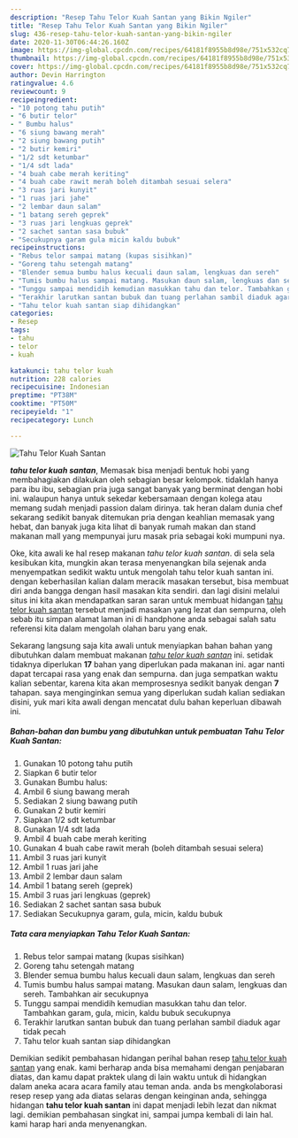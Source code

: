 ```yaml
---
description: "Resep Tahu Telor Kuah Santan yang Bikin Ngiler"
title: "Resep Tahu Telor Kuah Santan yang Bikin Ngiler"
slug: 436-resep-tahu-telor-kuah-santan-yang-bikin-ngiler
date: 2020-11-30T06:44:26.160Z
image: https://img-global.cpcdn.com/recipes/64181f8955b8d98e/751x532cq70/tahu-telor-kuah-santan-foto-resep-utama.jpg
thumbnail: https://img-global.cpcdn.com/recipes/64181f8955b8d98e/751x532cq70/tahu-telor-kuah-santan-foto-resep-utama.jpg
cover: https://img-global.cpcdn.com/recipes/64181f8955b8d98e/751x532cq70/tahu-telor-kuah-santan-foto-resep-utama.jpg
author: Devin Harrington
ratingvalue: 4.6
reviewcount: 9
recipeingredient:
- "10 potong tahu putih"
- "6 butir telor"
- " Bumbu halus"
- "6 siung bawang merah"
- "2 siung bawang putih"
- "2 butir kemiri"
- "1/2 sdt ketumbar"
- "1/4 sdt lada"
- "4 buah cabe merah keriting"
- "4 buah cabe rawit merah boleh ditambah sesuai selera"
- "3 ruas jari kunyit"
- "1 ruas jari jahe"
- "2 lembar daun salam"
- "1 batang sereh geprek"
- "3 ruas jari lengkuas geprek"
- "2 sachet santan sasa bubuk"
- "Secukupnya garam gula micin kaldu bubuk"
recipeinstructions:
- "Rebus telor sampai matang (kupas sisihkan)"
- "Goreng tahu setengah matang"
- "Blender semua bumbu halus kecuali daun salam, lengkuas dan sereh"
- "Tumis bumbu halus sampai matang. Masukan daun salam, lengkuas dan sereh. Tambahkan air secukupnya"
- "Tunggu sampai mendidih kemudian masukkan tahu dan telor. Tambahkan garam, gula, micin, kaldu bubuk secukupnya"
- "Terakhir larutkan santan bubuk dan tuang perlahan sambil diaduk agar tidak pecah"
- "Tahu telor kuah santan siap dihidangkan"
categories:
- Resep
tags:
- tahu
- telor
- kuah

katakunci: tahu telor kuah 
nutrition: 228 calories
recipecuisine: Indonesian
preptime: "PT38M"
cooktime: "PT50M"
recipeyield: "1"
recipecategory: Lunch

---
```



![Tahu Telor Kuah Santan](https://img-global.cpcdn.com/recipes/64181f8955b8d98e/751x532cq70/tahu-telor-kuah-santan-foto-resep-utama.jpg)

<b><i>tahu telor kuah santan</i></b>, Memasak bisa menjadi bentuk hobi yang membahagiakan dilakukan oleh sebagian besar kelompok. tidaklah hanya para ibu ibu, sebagian pria juga sangat banyak yang berminat dengan hobi ini. walaupun hanya untuk sekedar kebersamaan dengan kolega atau memang sudah menjadi passion dalam dirinya. tak heran dalam dunia chef sekarang sedikit banyak ditemukan pria dengan keahlian memasak yang hebat, dan banyak juga kita lihat di banyak rumah makan dan stand makanan mall yang mempunyai juru masak pria sebagai koki mumpuni nya.

Oke, kita awali ke hal resep makanan <i>tahu telor kuah santan</i>. di sela sela kesibukan kita, mungkin akan terasa menyenangkan bila sejenak anda menyempatkan sedikit waktu untuk mengolah tahu telor kuah santan ini. dengan keberhasilan kalian dalam meracik masakan tersebut, bisa membuat diri anda bangga dengan hasil masakan kita sendiri. dan lagi disini melalui situs ini kita akan mendapatkan saran saran untuk membuat hidangan <u>tahu telor kuah santan</u> tersebut menjadi masakan yang lezat dan sempurna, oleh sebab itu simpan alamat laman ini di handphone anda sebagai salah satu referensi kita dalam mengolah olahan baru yang enak.




Sekarang langsung saja kita awali untuk menyiapkan bahan bahan yang dibutuhkan dalam membuat makanan <u><i>tahu telor kuah santan</i></u> ini. setidak tidaknya diperlukan <b>17</b> bahan yang diperlukan pada makanan ini. agar nanti dapat tercapai rasa yang enak dan sempurna. dan juga sempatkan waktu kalian sebentar, karena kita akan memprosesnya sedikit banyak dengan <b>7</b> tahapan. saya menginginkan semua yang diperlukan sudah kalian sediakan disini, yuk mari kita awali dengan mencatat dulu bahan keperluan dibawah ini.

<!--inarticleads1-->

##### Bahan-bahan dan bumbu yang dibutuhkan untuk pembuatan Tahu Telor Kuah Santan:

1. Gunakan 10 potong tahu putih
1. Siapkan 6 butir telor
1. Gunakan  Bumbu halus:
1. Ambil 6 siung bawang merah
1. Sediakan 2 siung bawang putih
1. Gunakan 2 butir kemiri
1. Siapkan 1/2 sdt ketumbar
1. Gunakan 1/4 sdt lada
1. Ambil 4 buah cabe merah keriting
1. Gunakan 4 buah cabe rawit merah (boleh ditambah sesuai selera)
1. Ambil 3 ruas jari kunyit
1. Ambil 1 ruas jari jahe
1. Ambil 2 lembar daun salam
1. Ambil 1 batang sereh (geprek)
1. Ambil 3 ruas jari lengkuas (geprek)
1. Sediakan 2 sachet santan sasa bubuk
1. Sediakan Secukupnya garam, gula, micin, kaldu bubuk




<!--inarticleads2-->

##### Tata cara menyiapkan Tahu Telor Kuah Santan:

1. Rebus telor sampai matang (kupas sisihkan)
1. Goreng tahu setengah matang
1. Blender semua bumbu halus kecuali daun salam, lengkuas dan sereh
1. Tumis bumbu halus sampai matang. Masukan daun salam, lengkuas dan sereh. Tambahkan air secukupnya
1. Tunggu sampai mendidih kemudian masukkan tahu dan telor. Tambahkan garam, gula, micin, kaldu bubuk secukupnya
1. Terakhir larutkan santan bubuk dan tuang perlahan sambil diaduk agar tidak pecah
1. Tahu telor kuah santan siap dihidangkan




Demikian sedikit pembahasan hidangan perihal bahan resep <u>tahu telor kuah santan</u> yang enak. kami berharap anda bisa memahami dengan penjabaran diatas, dan kamu dapat praktek ulang di lain waktu untuk di hidangkan dalam aneka acara acara family atau teman anda. anda bs mengkolaborasi resep resep yang ada diatas selaras dengan keinginan anda, sehingga hidangan <b>tahu telor kuah santan</b> ini dapat menjadi lebih lezat dan nikmat lagi. demikian pembahasan singkat ini, sampai jumpa kembali di lain hal. kami harap hari anda menyenangkan.
